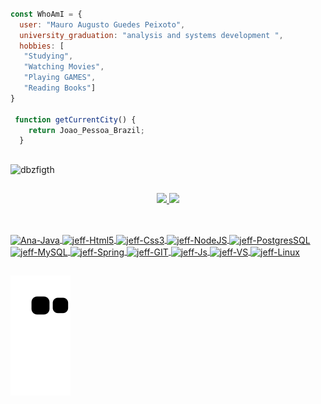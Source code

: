 ```javascript
 
const WhoAmI = {
  user: "Mauro Augusto Guedes Peixoto",
  university_graduation: "analysis and systems development ",
  hobbies: [
   "Studying",
   "Watching Movies",
   "Playing GAMES",
   "Reading Books"]
}
	
 function getCurrentCity() {
	return Joao_Pessoa_Brazil;
  }
   ```

  ##
![dbzfigth](https://i.pinimg.com/originals/9e/b7/1a/9eb71a5446ac448c1e3ccd26088337a3.gif)
##
	
<div align="center">
  <a href="https://github.com/mauropeixotodev">
  <img height="150em" src="https://github-readme-stats.vercel.app/api?username=mauropeixotodev&show_icons=true&theme=dark&include_all_commits=true&count_private=true"/>
  <img height="150em" src="https://github-readme-stats.vercel.app/api/top-langs/?username=mauropeixotodev&layout=compact&langs_count=7&theme=dark"/>
</div>
  
  
  ##
  
  <div style="display: inline_block"><br>
   <img align="center" alt="Ana-Java" height="30" width="40" src="https://cdn.jsdelivr.net/gh/devicons/devicon/icons/java/java-original.svg" />
      <img align="center" alt="jeff-Html5" height="30" width="40" src="https://cdn.jsdelivr.net/gh/devicons/devicon/icons/html5/html5-original.svg"  />
      <img align="center" alt="jeff-Css3" height="30" width="40" src="https://cdn.jsdelivr.net/gh/devicons/devicon/icons/css3/css3-original.svg" />
      <img align="center" alt="jeff-NodeJS" height="30" width="40" src="https://cdn.jsdelivr.net/gh/devicons/devicon/icons/nodejs/nodejs-original.svg" />
      <img align="center" alt="jeff-PostgresSQL" height="30" width="40" src="https://cdn.jsdelivr.net/gh/devicons/devicon/icons/postgresql/postgresql-original.svg" />
      <img align="center" alt="jeff-MySQL" height="30" width="40" src="https://cdn.jsdelivr.net/gh/devicons/devicon/icons/mysql/mysql-original.svg" />
      <img align="center" alt="jeff-Spring" height="30" width="40" src="https://cdn.jsdelivr.net/gh/devicons/devicon/icons/spring/spring-original.svg" />
      <img align="center" alt="jeff-GIT" height="30" width="40" src="https://cdn.jsdelivr.net/gh/devicons/devicon/icons/git/git-original.svg" />
      <img align="center" alt="jeff-Js" height="30" width="40" src="https://cdn.jsdelivr.net/gh/devicons/devicon/icons/javascript/javascript-original.svg"  />
      <img align="center" alt="jeff-VS" height="30" width="40" src="https://cdn.jsdelivr.net/gh/devicons/devicon/icons/vscode/vscode-original.svg" />
	      <img align="center" alt="jeff-Linux" height="30" width="40" src="https://cdn.jsdelivr.net/gh/devicons/devicon/icons/linux/linux-original.svg" />

</div>

##
<div> 

  ![Snake animation](https://github.com/rafaballerini/rafaballerini/blob/output/github-contribution-grid-snake.svg)
 
</div>
  
  ##

  
  
  
  
